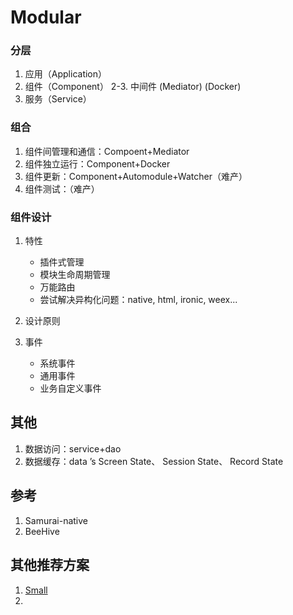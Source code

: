 # Modular

### 分层

1. 应用（Application）
2. 组件（Component）
2-3. 中间件 (Mediator) (Docker)
3. 服务（Service）

### 组合

1. 组件间管理和通信：Compoent+Mediator
2. 组件独立运行：Component+Docker
3. 组件更新：Component+Automodule+Watcher（难产）
4. 组件测试：（难产）

### 组件设计

1. 特性
    * 插件式管理
    * 模块生命周期管理
    * 万能路由
    * 尝试解决异构化问题：native, html, ironic, weex...

2. 设计原则

3. 事件
    * 系统事件
    * 通用事件
    * 业务自定义事件

## 其他

1. 数据访问：service+dao
2. 数据缓存：data ’s Screen State、 Session State、 Record State

## 参考

1. Samurai-native
2. BeeHive

## 其他推荐方案

1. [Small]()
2. 